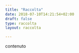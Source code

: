 ```yaml
---
title: "Raccolta"
date: 2018-07-10T14:21:54+02:00
draft: false
type: raccolta
layout: raccolta

---
```


contenuto